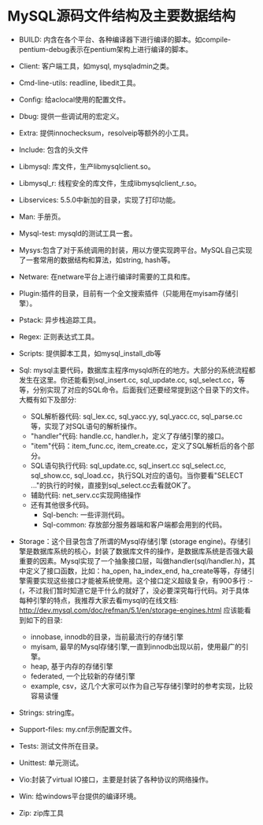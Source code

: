 # MySQL源码文件结构及主要数据结构

* BUILD: 内含在各个平台、各种编译器下进行编译的脚本。如compile-pentium-debug表示在pentium架构上进行编译的脚本。
* Client: 客户端工具，如mysql, mysqladmin之类。
* Cmd-line-utils: readline, libedit工具。
* Config: 给aclocal使用的配置文件。
* Dbug: 提供一些调试用的宏定义。
* Extra: 提供innochecksum，resolveip等额外的小工具。
* Include: 包含的头文件
* Libmysql: 库文件，生产libmysqlclient.so。
* Libmysql_r: 线程安全的库文件，生成libmysqlclient_r.so。
* Libservices: 5.5.0中新加的目录，实现了打印功能。
* Man: 手册页。
* Mysql-test: mysqld的测试工具一套。
* Mysys:包含了对于系统调用的封装，用以方便实现跨平台。MySQL自己实现了一套常用的数据结构和算法，如string, hash等。
* Netware: 在netware平台上进行编译时需要的工具和库。
* Plugin:插件的目录，目前有一个全文搜索插件（只能用在myisam存储引擎）。
* Pstack: 异步栈追踪工具。
* Regex: 正则表达式工具。
* Scripts: 提供脚本工具，如mysql_install_db等
* Sql: 
mysql主要代码，数据库主程序mysqld所在的地方。大部分的系统流程都发生在这里。你还能看到sql_insert.cc, sql_update.cc, sql_select.cc，等等，分别实现了对应的SQL命令。后面我们还要经常提到这个目录下的文件。
大概有如下及部分:
  * SQL解析器代码: sql_lex.cc, sql_yacc.yy, sql_yacc.cc, sql_parse.cc等，实现了对SQL语句的解析操作。
  * "handler"代码: handle.cc, handler.h，定义了存储引擎的接口。
  * "item"代码：item_func.cc, item_create.cc，定义了SQL解析后的各个部分。
  * SQL语句执行代码: sql_update.cc, sql_insert.cc sql_select.cc, sql_show.cc, sql_load.cc，执行SQL对应的语句。当你要看"SELECT ..."的执行的时候，直接到sql_select.cc去看就OK了。
  * 辅助代码: net_serv.cc实现网络操作
  * 还有其他很多代码。
    * Sql-bench: 一些评测代码。
    * Sql-common: 存放部分服务器端和客户端都会用到的代码。

* Storage：这个目录包含了所谓的Mysql存储引擎 (storage engine)。存储引擎是数据库系统的核心，封装了数据库文件的操作，是数据库系统是否强大最重要的因素。Mysql实现了一个抽象接口层，叫做handler(sql/handler.h)，其中定义了接口函数，比如：ha_open, ha_index_end, ha_create等等，存储引擎需要实现这些接口才能被系统使用。这个接口定义超级复杂，有900多行 :-(，不过我们暂时知道它是干什么的就好了，没必要深究每行代码。对于具体每种引擎的特点，我推荐大家去看mysql的在线文档: http://dev.mysql.com/doc/refman/5.1/en/storage-engines.html
应该能看到如下的目录:
  * innobase, innodb的目录，当前最流行的存储引擎
  * myisam, 最早的Mysql存储引擎,一直到innodb出现以前，使用最广的引擎。
  * heap, 基于内存的存储引擎
  * federated, 一个比较新的存储引擎
  * example, csv，这几个大家可以作为自己写存储引擎时的参考实现，比较容易读懂
* Strings: string库。
* Support-files: my.cnf示例配置文件。
* Tests: 测试文件所在目录。
* Unittest: 单元测试。
* Vio:封装了virtual IO接口，主要是封装了各种协议的网络操作。
* Win: 给windows平台提供的编译环境。
* Zip: zip库工具
